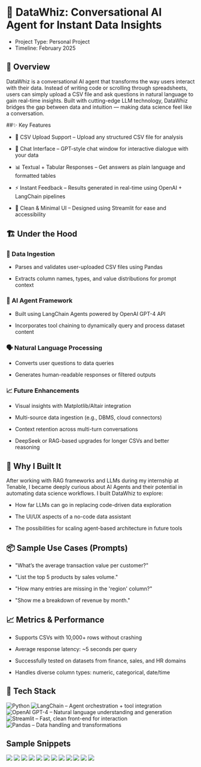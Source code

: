 # 💬 DataWhiz: Conversational AI Agent for Instant Data Insights
- Project Type: Personal Project
- Timeline: February 2025

## 🧠 Overview
DataWhiz is a conversational AI agent that transforms the way users interact with their data. Instead of writing code or scrolling through spreadsheets, users can simply upload a CSV file and ask questions in natural language to gain real-time insights. Built with cutting-edge LLM technology, DataWhiz bridges the gap between data and intuition — making data science feel like a conversation.

##✨ Key Features
- 📁 CSV Upload Support – Upload any structured CSV file for analysis

- 💬 Chat Interface – GPT-style chat window for interactive dialogue with your data

- 📊 Textual + Tabular Responses – Get answers as plain language and formatted tables

- ⚡ Instant Feedback – Results generated in real-time using OpenAI + LangChain pipelines

- 🧼 Clean & Minimal UI – Designed using Streamlit for ease and accessibility

## 🏗️ Under the Hood
### 🔄 Data Ingestion
- Parses and validates user-uploaded CSV files using Pandas

- Extracts column names, types, and value distributions for prompt context

### 🧠 AI Agent Framework
- Built using LangChain Agents powered by OpenAI GPT-4 API

- Incorporates tool chaining to dynamically query and process dataset content

### 🗣️ Natural Language Processing
- Converts user questions to data queries

- Generates human-readable responses or filtered outputs

### 📈 Future Enhancements
- Visual insights with Matplotlib/Altair integration

- Multi-source data ingestion (e.g., DBMS, cloud connectors)

- Context retention across multi-turn conversations

- DeepSeek or RAG-based upgrades for longer CSVs and better reasoning

## 🚀 Why I Built It
After working with RAG frameworks and LLMs during my internship at Tenable, I became deeply curious about AI Agents and their potential in automating data science workflows. I built DataWhiz to explore:

- How far LLMs can go in replacing code-driven data exploration

- The UI/UX aspects of a no-code data assistant

- The possibilities for scaling agent-based architecture in future tools

## 📦 Sample Use Cases (Prompts)
- "What’s the average transaction value per customer?"

- "List the top 5 products by sales volume."

- "How many entries are missing in the 'region' column?"

- "Show me a breakdown of revenue by month."


## 📈 Metrics & Performance
- Supports CSVs with 10,000+ rows without crashing

- Average response latency: ~5 seconds per query

- Successfully tested on datasets from finance, sales, and HR domains

- Handles diverse column types: numeric, categorical, date/time

## 🧪 Tech Stack

![Python](https://img.shields.io/badge/Python-3776AB.svg?style=for-the-badge&logo=Python&logoColor=white)
![LangChain – Agent orchestration + tool integration](https://img.shields.io/badge/LangChain-1C3C3C.svg?style=for-the-badge&logo=LangChain&logoColor=white)
![OpenAI GPT-4 – Natural language understanding and generation](https://img.shields.io/badge/OpenAI-412991.svg?style=for-the-badge&logo=OpenAI&logoColor=white)
![Streamlit – Fast, clean front-end for interaction](https://img.shields.io/badge/Streamlit-FF4B4B.svg?style=for-the-badge&logo=Streamlit&logoColor=white)
![Pandas – Data handling and transformations](https://img.shields.io/badge/pandas-150458.svg?style=for-the-badge&logo=pandas&logoColor=white)

## Sample Snippets

![](./demo/Screenshot1.png)
![](./demo/Screenshot2.png)
![](./demo/Screenshot3.png)
![](./demo/Screenshot4.png)
![](./demo/Screenshot5.png)
![](./demo/Screenshot6.png)
![](./demo/Screenshot7.png)
![](./demo/Screenshot8.png)
![](./demo/Screenshot9.png)
![](./demo/Screenshot10.png)
![](./demo/Screenshot11.png)
![](./demo/Screenshot12.png)

